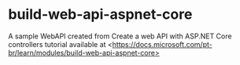 # build-web-api-aspnet-core
A sample WebAPI created from Create a web API with ASP.NET Core controllers tutorial available at &lt;https://docs.microsoft.com/pt-br/learn/modules/build-web-api-aspnet-core>

